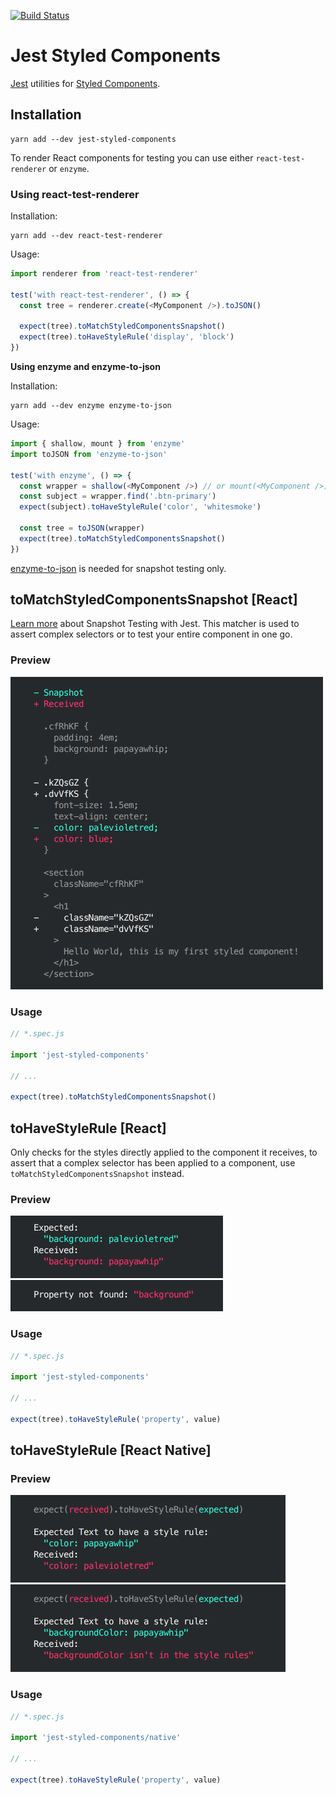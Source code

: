[![Build Status](https://travis-ci.org/styled-components/jest-styled-components.svg?branch=master)](https://travis-ci.org/styled-components/jest-styled-components)

# Jest Styled Components
[Jest](https://github.com/facebook/jest) utilities for [Styled Components](https://github.com/styled-components/styled-components).

## Installation

```
yarn add --dev jest-styled-components
```

To render React components for testing you can use either `react-test-renderer` or `enzyme`.

### Using react-test-renderer

Installation:

```
yarn add --dev react-test-renderer
```

Usage:

```js
import renderer from 'react-test-renderer'

test('with react-test-renderer', () => {
  const tree = renderer.create(<MyComponent />).toJSON()

  expect(tree).toMatchStyledComponentsSnapshot()
  expect(tree).toHaveStyleRule('display', 'block')
})
```

**Using enzyme and enzyme-to-json**

Installation:

```
yarn add --dev enzyme enzyme-to-json
```

Usage:


```js
import { shallow, mount } from 'enzyme'
import toJSON from 'enzyme-to-json'

test('with enzyme', () => {
  const wrapper = shallow(<MyComponent />) // or mount(<MyComponent />)
  const subject = wrapper.find('.btn-primary')
  expect(subject).toHaveStyleRule('color', 'whitesmoke')

  const tree = toJSON(wrapper)
  expect(tree).toMatchStyledComponentsSnapshot()
})
```

[enzyme-to-json](https://www.npmjs.com/package/enzyme-to-json) is needed for snapshot testing only.


## toMatchStyledComponentsSnapshot [React]

[Learn more](https://facebook.github.io/jest/docs/snapshot-testing.html) about Snapshot Testing with Jest. This matcher
is used to assert complex selectors or to test your entire component in one go.

### Preview

<img alt="Preview" src="assets/toMatchStyledComponentsSnapshot.png" width="500px" height="500px" />

### Usage

```js
// *.spec.js

import 'jest-styled-components'

// ...

expect(tree).toMatchStyledComponentsSnapshot()
```

## toHaveStyleRule [React]

Only checks for the styles directly applied to the component it receives, to assert that a complex selector has been applied to a component, use `toMatchStyledComponentsSnapshot` instead.

### Preview

<img alt="Preview" src="assets/toHaveStyleRule1.png" width="340px" height="100px" />

<img alt="Preview" src="assets/toHaveStyleRule2.png" width="340px" height="50px" />

### Usage

```js
// *.spec.js

import 'jest-styled-components'

// ...

expect(tree).toHaveStyleRule('property', value)
```

## toHaveStyleRule [React Native]


### Preview

<img alt="Preview" src="assets/toHaveStyleRule1.native.png" width="440px" height="140px" />

<img alt="Preview" src="assets/toHaveStyleRule2.native.png" width="440px" height="140px" />

### Usage

```js
// *.spec.js

import 'jest-styled-components/native'

// ...

expect(tree).toHaveStyleRule('property', value)
```
